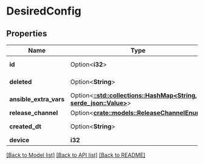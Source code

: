 # DesiredConfig

## Properties

Name | Type | Description | Notes
------------ | ------------- | ------------- | -------------
**id** | Option<**i32**> |  | [optional][readonly]
**deleted** | Option<**String**> |  | [optional][readonly]
**ansible_extra_vars** | Option<[**::std::collections::HashMap<String, serde_json::Value>**](serde_json::Value.md)> |  | [optional]
**release_channel** | Option<[**crate::models::ReleaseChannelEnum**](ReleaseChannelEnum.md)> |  | [optional]
**created_dt** | Option<**String**> |  | [optional][readonly]
**device** | **i32** |  | 

[[Back to Model list]](../README.md#documentation-for-models) [[Back to API list]](../README.md#documentation-for-api-endpoints) [[Back to README]](../README.md)


